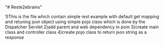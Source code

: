 "# Reste2ebrains" 

1)This is the file which contain simple rest example with default get mapping and retuning json object using simple pojo class which is done by the Dispatcher Servlet
2)add parent and web dependency in pom
3)create main class and controller class
4)create pojo class to return json string as a response
